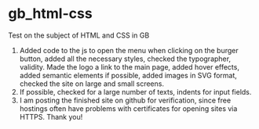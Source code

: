# gb_html-css
Test on the subject of HTML and CSS in GB

1. Added code to the js to open the menu when clicking on the burger button, added all the necessary styles, checked the typographer, validity.
Made the logo a link to the main page, added hover effects, added semantic elements if possible, added images in SVG format, checked the site on large and small screens.
2. If possible, checked for a large number of texts, indents for input fields.
3. I am posting the finished site on github for verification, since free hostings often have problems with certificates for opening sites via HTTPS.
Thank you!
